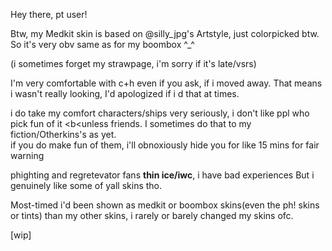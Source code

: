 Hey there, pt user!

Btw, my Medkit skin is based on @silly_jpg's Artstyle, just colorpicked btw. So it's very obv same as for my boombox ^_^

(i sometimes forget my strawpage, i'm sorry if it's late/vsrs)

I'm very comfortable with c+h even if you ask, if i moved away. That means i wasn't really looking, I'd apologized if i d that at times.

i do take my comfort characters/ships very seriously, i don't like ppl who pick fun of it <b<unless friends.</b> I sometimes do that to my fiction/Otherkins's as yet. <br>if you do make fun of them, i'll obnoxiously hide you for like 15 mins for fair warning

phighting and regretevator fans <b>thin ice/iwc</b>, i have bad experiences But i genuinely like some of yall skins tho.

Most-timed i'd been shown as medkit or boombox skins(even the ph! skins or tints) than my other skins, i rarely or barely changed my skins ofc.

[wip]
